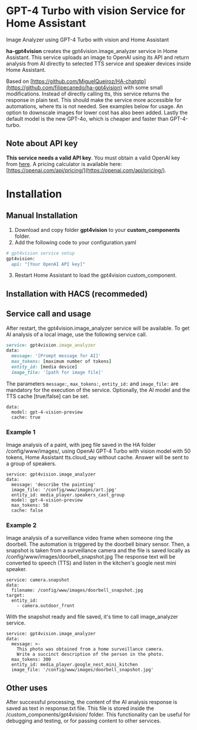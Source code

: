 # GPT-4 Turbo with vision Service for Home Assistant
Image Analyzer using GPT-4 Turbo with vision and Home Assistant

**ha-gpt4vision** creates the gpt4vision.image_analyzer service in Home Assistant.
This service uploads an image to OpenAI using its API and return analysis from AI directly to selected TTS service and speaker devices inside Home Assistant.

Based on [https://github.com/MiguelQueiroz/HA-chatgtp](https://github.com/filipecanedo/ha-gpt4vision) with some small modifications. Instead of directly calling tts, this service returns the response in plain text. This should make the service more accessible for automations, where tts is not needed. See examples below for usage.
An option to downscale images for lower cost has also been added. Lastly the default model is the new GPT-4o, which is cheaper and faster than GPT-4-turbo.

## Note about API key
**This service needs a valid API key**. You must obtain a valid OpenAI key from [here](https://platform.openai.com/api-keys).
A pricing calculator is available here: [https://openai.com/api/pricing/](https://openai.com/api/pricing/).

# Installation
## Manual Installation
1. Download and copy folder **gpt4vision** to your **custom_components** folder.
2. Add the following code to your configuration.yaml 
```ruby
# gpt4vision service setup
gpt4vision:
  api: "[Your OpenAI API key]"
```
3. Restart Home Assistant to load the gpt4vision custom_component.

## Installation with HACS (recommeded)

## Service call and usage
After restart, the gpt4vision.image_analyzer service will be available.
To get AI analysis of a local image, use the following service call.

```ruby
service: gpt4vision.image_analyzer
data:
  message: '[Prompt message for AI]'
  max_tokens: [maximum number of tokens]
  entity_id: [media device]
  image_file: '[path for image file]'
```
The parameters ```message:```, ```max_tokens:```, ```entity_id:``` and ```image_file:``` are mandatory for the execution of the service.
Optionally, the AI model and the TTS cache [true/false] can be set.
```
data:
  model: gpt-4-vision-preview
  cache: true
```

### Example 1
Image analysis of a paint, with jpeg file saved in the HA folder /config/www/images/, using OpenAI GPT-4 Turbo with vision model with 50 tokens, Home Assistant tts.cloud_say without cache. Answer will be sent to a group of speakers.
```
service: gpt4vision.image_analyzer
data:
  message: 'describe the painting'
  image_file: '/config/www/images/art.jpg'
  entity_id: media_player.speakers_cast_group
  model: gpt-4-vision-preview
  max_tokens: 50
  cache: false  
```
### Example 2
Image analysis of a surveillance video frame when someone ring the doorbell.
The automation is triggered by the doorbell binary sensor. Then, a snapshot is taken from a surveillance camera and the file is saved locally as /config/www/images/doorbell_snapshot.jpg
The response text will be converted to speech (TTS) and listen in the kitchen's google nest mini speaker.
```
service: camera.snapshot
data:
  filename: /config/www/images/doorbell_snapshot.jpg
target:
  entity_id:
    - camera.outdoor_front
```
With the snapshot ready and file saved, it's time to call image_analyzer service.
```
service: gpt4vision.image_analyzer
data:
  message: >-
    This photo was obtained from a home surveillance camera.
    Write a succinct description of the person in the photo.
  max_tokens: 300
  entity_id: media_player.google_nest_mini_kitchen
  image_file: '/config/www/images/doorbell_snapshot.jpg'
```

## Other uses
After successful processing, the content of the AI ​​analysis response is saved as text in response.txt file. This file is stored inside the /custom_components/gpt4vision/ folder.
This functionality can be useful for debugging and testing, or for passing content to other services.
